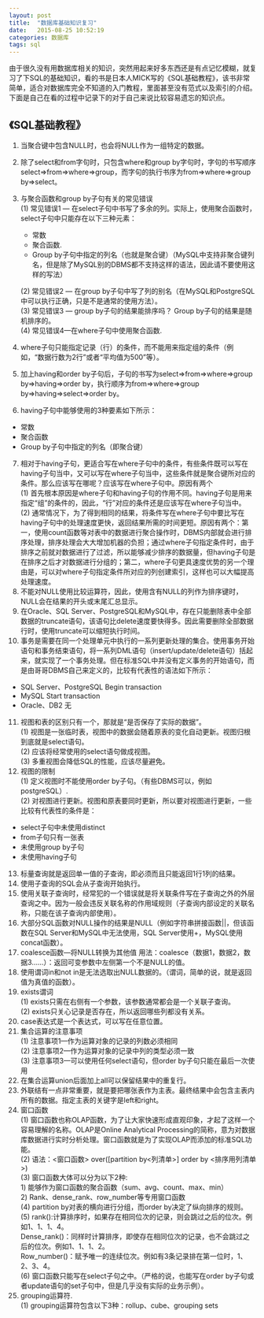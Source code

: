 ```yaml
---
layout: post
title:  "数据库基础知识复习"
date:   2015-08-25 10:52:19
categories: 数据库
tags: sql
---
```



由于很久没有用数据库相关的知识，突然用起来好多东西还是有点记忆模糊，就复习了下SQL的基础知识，看的书是日本人MICK写的《SQL基础教程》，该书非常简单，适合对数据库完全不知道的入门教程，里面甚至没有范式以及索引的介绍。下面是自己在看的过程中记录下的对于自己来说比较容易遗忘的知识点。   



## 《SQL基础教程》	 
1. 当聚合键中包含NULL时，也会将NULL作为一组特定的数据。  
2. 除了select和from字句时，只包含where和group by字句时，字句的书写顺序select=>from=>where=>group，而字句的执行书序为from=>where=>group by=>select。  
3. 与聚合函数和group by子句有关的常见错误  
	(1) 常见错误1 — 在select子句中书写了多余的列。实际上，使用聚合函数时，select子句中只能存在以下三种元素： 
	* 常数   
	* 聚合函数.  
	* Group by子句中指定的列名（也就是聚合键）（MySQL中支持非聚合键列名，但是除了MySQL别的DBMS都不支持这样的语法，因此请不要使用这样的写法） 
  
	(2) 常见错误2 — 在group by子句中写了列的别名（在MySQL和PostgreSQL中可以执行正确，只是不是通常的使用方法）。      
	(3) 常见错误3 — group by子句的结果能排序吗？ Group by子句的结果是随机排序的。    
	(4) 常见错误4—在where子句中使用聚合函数. 
4. where子句只能指定记录（行）的条件，而不能用来指定组的条件（例如，“数据行数为2行”或者“平均值为500”等）。  
5. 加上having和order by子句后，子句的书写为select=>from=>where=>group by=>having=>order by，执行顺序为from=>where=>group   by=>having=>select=>order by。  
6. having子句中能够使用的3种要素如下所示：  
* 常数
* 聚合函数
* Group by子句中指定的列名（即聚合键）
7. 相对于having子句，更适合写在where子句中的条件，有些条件既可以写在having子句当中，又可以写在where子句当中，这些条件就是聚合键所对应的条件。那么应该写在哪呢？应该写在where子句中。原因有两个  
(1) 首先根本原因是where子句和having子句的作用不同。having子句是用来指定“组”的条件的，因此，“行”对应的条件还是应该写在where子句当中。  
(2) 通常情况下，为了得到相同的结果，将条件写在where子句中要比写在having子句中的处理速度更快，返回结果所需的时间更短。原因有两个：第一，使用count函数等对表中的数据进行聚合操作时，DBMS内部就会进行排序处理，排序处理会大大增加机器的负担；通过where子句指定条件时，由于排序之前就对数据进行了过滤，所以能够减少排序的数据量，但having子句是在排序之后才对数据进行分组的；第二，where子句更具速度优势的另一个理由是，可以对where子句指定条件所对应的列创建索引，这样也可以大幅提高处理速度。  
8. 不能对NULL使用比较运算符，因此，使用含有NULL的列作为排序键时，NULL会在结果的开头或末尾汇总显示。  
9. 在Oracle、SQL Server、PostgreSQL和MySQL中，存在只能删除表中全部数据的truncate语句，该语句比delete速度要快得多。因此需要删除全部数据行时，使用truncate可以缩短执行时间。  
10. 事务是需要在同一个处理单元中执行的一系列更新处理的集合。使用事务开始语句和事务结束语句，将一系列DML语句（insert/update/delete语句）括起来，就实现了一个事务处理。但在标准SQL中并没有定义事务的开始语句，而是由哥哥DBMS自己来定义的，比较有代表性的语法如下所示：  
* SQL Server、PostgreSQL
Begin transaction
* MySQL
Start transaction
* Oracle、DB2
无
11. 视图和表的区别只有一个，那就是“是否保存了实际的数据”。  
(1) 视图是一张临时表，视图中的数据会随着原表的变化自动更新。视图归根到底就是select语句。  
(2) 应该将经常使用的select语句做成视图。  
(3) 多重视图会降低SQL的性能，应该尽量避免。  
12. 视图的限制  
(1) 定义视图时不能使用order by子句。（有些DBMS可以，例如postgreSQL）.   
(2) 对视图进行更新。视图和原表要同时更新，所以要对视图进行更新，一些比较有代表性的条件是：  
* select子句中未使用distinct
* from子句只有一张表
* 未使用group by子句
* 未使用having子句
13. 标量查询就是返回单一值的子查询，即必须而且只能返回1行1列的结果。
14. 使用子查询的SQL会从子查询开始执行。
15. 使用关联子查询时，经常犯的一个错误就是将关联条件写在子查询之外的外层查询之中。因为一般会违反关联名称的作用域规则（子查询内部设定的关联名称，只能在该子查询内部使用）。  
16. 大部分SQL函数对NULL操作的结果是NULL（例如字符串拼接函数\|\|，但该函数在SQL Server和MySQL中无法使用，SQL Server使用+，MySQL使用concat函数）。
17. coalesce函数—将NULL转换为其他值
用法：coalesce（数据1，数据2，数据3……）：返回可变参数中左侧第一个不是NULL的值。
18. 使用谓词in和not in是无法选取出NULL数据的。（谓词，简单的说，就是返回值为真值的函数）。
19. exists谓词  
(1) exists只需在右侧有一个参数，该参数通常都会是一个关联子查询。  
(2) exists只关心记录是否存在，所以返回哪些列都没有关系。  
20. case表达式是一个表达式，可以写在任意位置。
21. 集合运算的注意事项  
(1) 注意事项1—作为运算对象的记录的列数必须相同  
(2) 注意事项2—作为运算对象的记录中列的类型必须一致  
(3) 注意事项3—可以使用任何select语句，但order by子句只能在最后一次使用  
22. 在集合运算union后面加上all可以保留结果中的重复行。
23. 外联结有一点非常重要，就是要把哪张表作为主表。最终结果中会包含主表内所有的数据。指定主表的关键字是left和right。
24. 窗口函数  
	(1) 窗口函数也称OLAP函数，为了让大家快速形成直观印象，才起了这样一个容易理解的名称。OLAP是Online Analytical Processing的简称，意为对数据库数据进行实时分析处理。窗口函数就是为了实现OLAP而添加的标准SQL功能。  
	(2) 语法：<窗口函数\> over(\[partition by<列清单\>\] order by <排序用列清单\>)     
	(3) 窗口函数大体可以分为以下2种:  
		1) 能够作为窗口函数的聚合函数（sum、avg、count、max、min）  
		2) Rank、dense_rank、row_number等专用窗口函数   
	(4) partition by对表的横向进行分组，而order by决定了纵向排序的规则。  
	(5) rank():计算排序时，如果存在相同位次的记录，则会跳过之后的位次。例如1、1、1、4。  
	Dense_rank()：同样时计算排序，即使存在相同位次的记录，也不会跳过之后的位次。例如1、1、1、2。  
	Row_number()：赋予唯一的连续位次。例如有3条记录排在第一位时，1、2、3、4。  
	(6) 窗口函数只能写在select子句之中。（严格的说，也能写在order by子句或者update语句的set子句中，但是几乎没有实际的业务示例）。  
25. grouping运算符.  
(1) grouping运算符包含以下3种：rollup、cube、grouping sets
